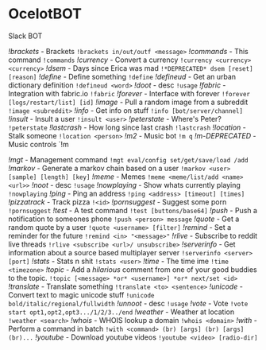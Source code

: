 # OcelotBOT
Slack BOT

*!brackets* - Brackets `!brackets in/out/outf <message>`
*!commands* - This command `!commands`
*!currency* - Convert a currency `!currency <currency> <currency>`
*!dsem* - Days since Erica was mad `!*DEPRECATED* dsem [reset] [reason]`
*!define* - Define something `!define`
*!defineud* - Get an urban dictionary definition `!defineud <word>`
*!doot* - desc `!usage`
*!fabric* - Integration with fabric.io `!fabric`
*!forever* - Interface with forever `!forever [logs/restart/list] [id]`
*!image* - Pull a random image from a subreddit `!image <subreddit>`
*!info* - Get info on stuff `!info [bot/server/channel]`
*!insult* - Insult a user `!insult <user>`
*!peterstate* - Where's Peter? `!peterstate`
*!lastcrash* - How long since last crash `!lastcrash`
*!location* - Stalk someone `!location <person>`
*!m2* - Music bot `!m q`
*!m-DEPRECATED* - Music controls `!m


*!mgt* - Management command `!mgt eval/config set/get/save/load /add`
*!markov* - Generate a markov chain based on a user `!markov <user> [sample] [length] [key]`
*!meme* - Memes `!meme <meme/list/add <name> <url>>`
*!noot* - desc `!usage`
*!nowplaying* - Show whats currently playing `!nowplaying`
*!ping* - Ping an address `!ping <address> [timeout] [times]`
*!pizzatrack* - Track pizza `!<id>`
*!pornsuggest* - Suggest some porn `!pornsuggest`
*!test* - A test command `!test [buttons/base64]`
*!push* - Push a notification to someones phone `!push <person> message`
*!quote* - Get a random quote by a user `!quote <username> [filter]`
*!remind* - Set a reminder for the future `!remind <in> "<message>"`
*!rlive* - Subscribe to reddit live threads `!rlive <subscribe <url>/ unsubscribe>`
*!serverinfo* - Get information about a source based multiplayer server `!serverinfo <server> [port]`
*!stats* - Stats n shit `!stats <user>`
*!time* - The time ime `!time <timezone>`
*!topic* - Add a *hilarious* comment from one of your good buddies to the topic. `!topic [<message> *or* <username>] *or* next/set <id>`
*!translate* - Translate something `!translate <to> <sentence>`
*!unicode* - Convert text to magic unicode stuff `!unicode bold/italic/regional/fullwidth`
*!unnoot* - desc `!usage`
*!vote* - Vote `!vote start opt1,opt2,opt3.../1/2/3../end`
*!weather* - Weather at location `!weather <search>`
*!whois* - WHOIS lookup a domain `!whois <domain>`
*!with* - Perform a command in batch `!with <command> (br) [args] (br) [args] (br)...`
*!youtube* - Download youtube videos `!youtube <video> [radio-dir]`
